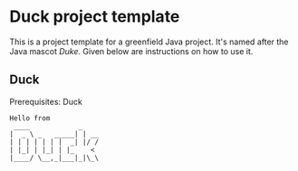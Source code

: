 # Duck project template

This is a project template for a greenfield Java project. It's named after the Java mascot _Duke_. Given below are instructions on how to use it.

## Duck

Prerequisites: Duck

```
Hello from
 ____            _
|  _ \ _   _____| | __
| | | | | | |  _| |/ /
| |_| | |_| | |_    <
|____/ \__,_|___|_|\_\
```
